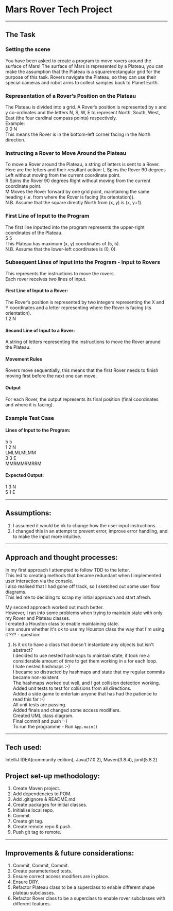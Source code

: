 # Mars Rover Tech Project  
---
## The Task  

### Setting the scene  
You have been asked to create a program to move rovers around the surface of Mars!
The surface of Mars is represented by a Plateau, you can make the assumption that the Plateau is a square/rectangular grid for the purpose of
this task.
Rovers navigate the Plateau, so they can use their special cameras and robot arms to collect samples back to Planet Earth.  

### Representation of a Rover’s Position on the Plateau  
The Plateau is divided into a grid. A Rover’s position is represented by x and y co-ordinates and the letters N, S, W, E to represent North,
South, West, East (the four cardinal compass points) respectively.  
Example:  
0 0 N  
This means the Rover is in the bottom-left corner facing in the North direction.  

### Instructing a Rover to Move Around the Plateau  
To move a Rover around the Plateau, a string of letters is sent to a Rover.
Here are the letters and their resultant action:
L Spins the Rover 90 degrees Left without moving from the current coordinate point.    
R Spins the Rover 90 degrees Right without moving from the current coordinate point.    
M Moves the Rover forward by one grid point, maintaining the same heading (i.e. from where the Rover is facing (its orientation)).  
N.B. Assume that the square directly North from (x, y) is (x, y+1).  

### First Line of Input to the Program  
The first line inputted into the program represents the upper-right coordinates of the Plateau.  
5 5  
This Plateau has maximum (x, y) coordinates of (5, 5).  
N.B. Assume that the lower-left coordinates is (0, 0).  

### Subsequent Lines of Input into the Program - Input to Rovers  
This represents the instructions to move the rovers.  
Each rover receives two lines of input.  
#### First Line of Input to a Rover:
The Rover’s position is represented by two integers representing the X and Y coordinates and a letter representing where the Rover is facing (its orientation).  
1 2 N
#### Second Line of Input to a Rover:
A string of letters representing the instructions to move the Rover around the Plateau.
#### Movement Rules
Rovers move sequentially, this means that the first Rover needs to finish moving first before the next one can move.
#### Output
For each Rover, the output represents its final position (final coordinates and where it is facing).  

### Example Test Case
#### Lines of Input to the Program:  
5 5  
1 2 N  
LMLMLMLMM  
3 3 E  
MMRMMRMRRM  
#### Expected Output:  
1 3 N  
5 1 E  

---
## Assumptions:  
1. I assumed it would be ok to change how the user input instructions.
2. I changed this in an attempt to prevent error, improve error handling, and to make the input more intuitive.  
---
## Approach and thought processes:  
In my first approach I attempted to follow TDD to the letter.   
This led to creating methods that became redundant when I implemented user interaction via the console.  
I also realised that I had gone off track, so I sketched out some user flow diagrams.  
This led me to deciding to scrap my initial approach and start afresh.  

My second approach worked out much better.  
However, I ran into some problems when trying to maintain state with only my Rover and Plateau classes.  
I created a Houston class to enable maintaining state.  
I am unsure whether it's ok to use my Houston class the way that I'm using it ??? - question:  
1. Is it ok to have a class that doesn't instantiate any objects but isn't abstract?  
I decided to use nested hashmaps to maintain state, it took me a considerable amount of time to get them working in a for each loop.  
I hate nested hashmaps :-)  
I became so distracted by hashmaps and state that my regular commits became non-existent.  
The hashmaps worked out well, and I got collision detection working.  
Added unit tests to test for collisions from all directions.  
Added a side game to entertain anyone that has had the patience to read this far :-)  
All unit tests are passing.  
Added finals and changed some access modifiers.  
Created UML class diagram.  
Final commit and push :-)  
To run the programme - Run `App.main()`  
---

## Tech used:  
IntelliJ IDEA(community edition), Java(17.0.2), Maven(3.8.4), junit(5.8.2)  


## Project set-up methodology:  
1. Create Maven project.  
2. Add dependencies to POM.
3. Add .gitignore & README.md  
4. Create packages for initial classes.  
5. Initialise local repo.
6. Commit.
7. Create git tag.
8. Create remote repo & push.  
9. Push git tag to remote.  

---
## Improvements & future considerations:  
1. Commit, Commit, Commit.  
2. Create parameterised tests.
3. Ensure correct access modifiers are in place. 
4. Ensure DRY.  
5. Refactor Plateau class to be a superclass to enable different shape plateau subclasses.  
6. Refactor Rover class to be a superclass to enable rover subclasses with different features.

